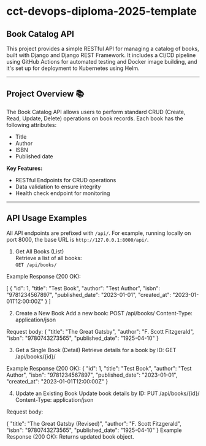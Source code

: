 # cct-devops-diploma-2025-template

## Book Catalog API

This project provides a simple RESTful API for managing a catalog of books, built with Django and Django REST Framework. It includes a CI/CD pipeline using GitHub Actions for automated testing and Docker image building, and it's set up for deployment to Kubernetes using Helm.

---

## Project Overview 📚

The Book Catalog API allows users to perform standard CRUD (Create, Read, Update, Delete) operations on book records. Each book has the following attributes:

- Title
- Author
- ISBN
- Published date

**Key Features:**

- RESTful Endpoints for CRUD operations  
- Data validation to ensure integrity  
- Health check endpoint for monitoring  

---

## API Usage Examples

All API endpoints are prefixed with `/api/`. For example, running locally on port 8000, the base URL is `http://127.0.0.1:8000/api/`.

1. Get All Books (List)  
Retrieve a list of all books:  
`GET /api/books/`

Example Response (200 OK): 

[
  {
    "id": 1,
    "title": "Test Book",
    "author": "Test Author",
    "isbn": "9781234567897",
    "published_date": "2023-01-01",
    "created_at": "2023-01-01T12:00:00Z"
  }
]

2. Create a New Book
Add a new book:
POST /api/books/
Content-Type: application/json

Request body:
{
  "title": "The Great Gatsby",
  "author": "F. Scott Fitzgerald",
  "isbn": "9780743273565",
  "published_date": "1925-04-10"
}

3. Get a Single Book (Detail)
Retrieve details for a book by ID:
GET /api/books/{id}/

Example Response (200 OK):
{
  "id": 1,
  "title": "Test Book",
  "author": "Test Author",
  "isbn": "9781234567897",
  "published_date": "2023-01-01",
  "created_at": "2023-01-01T12:00:00Z"
}

4. Update an Existing Book
Update book details by ID:
PUT /api/books/{id}/
Content-Type: application/json

Request body:

{
  "title": "The Great Gatsby (Revised)",
  "author": "F. Scott Fitzgerald",
  "isbn": "9780743273565",
  "published_date": "1925-04-10"
}
Example Response (200 OK): Returns updated book object.


